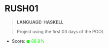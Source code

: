 # RUSH01

> __LANGUAGE: HASKELL__

> Project using the first 03 days of the POOL

* Score: <span style="color:rgb(0, 255,0)">&#9724; 88.9% </span>